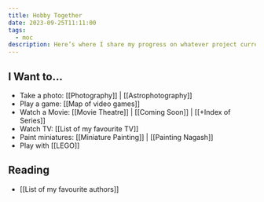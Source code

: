 ```yaml
---
title: Hobby Together
date: 2023-09-25T11:11:00
tags:
  - moc
description: Here’s where I share my progress on whatever project currently takes my fancy, plus any relevant discussion on supporting technologies.
---
```


## I Want to...

- Take a photo: [[Photography]] | [[Astrophotography]]
- Play a game: [[Map of video games]]
- Watch a Movie: [[Movie Theatre]] | [[Coming Soon]] | [[+Index of Series]]
- Watch TV: [[List of my favourite TV]]
- Paint miniatures: [[Miniature Painting]] | [[Painting Nagash]]
- Play with [[LEGO]]

## Reading
- [[List of my favourite authors]]


